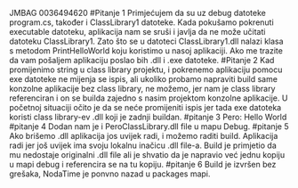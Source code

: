 ﻿JMBAG
0036494620
#Pitanje 1
Primjećujem da su uz debug datoteke program.cs, također i ClassLibrary1 datoteke. Kada pokušamo pokrenuti executable datoteku, aplikacija nam se sruši i javlja da ne može učitati datoteku ClassLibrary1. Zato što se u datoteci ClassLibrary1.dll nalazi klasa s metodom PrintHelloWorld koju koristimo u nasoj aplikaciji. Ako me trazite da vam pošaljem aplikaciju poslao bih .dll i .exe datoteke.
#Pitanje 2
Kad promijenimo string u class library projektu, i pokrenemo aplikaciju pomocu exe datoteke ne mijenja se ispis, ali ukoliko probamo napraviti build same konzolne aplikacije bez class library, ne možemo, jer nam je class library referenciran i on se builda zajedno s nasim projektom konzolne aplikacije. U početnoj situaciji očito je da se neće promijeniti ispis jer tada exe datoteka koristi class library-ev .dll koji je zadnji buildan.
#pitanje 3
Pero: Hello World
#pitanje 4
Dodan nam je i PeroClassLibrary.dll file u mapu Debug.
#pitanje 5
Ako brišemo .dll aplikacija jos uvijek radi, i možemo raditi build. Aplikacija radi jer još uvijek ima svoju lokalnu inačicu .dll file-a. Build je primjetio da mu nedostaje originalni .dll file ali je shvatio da je napravio već jednu kopiju u mapi debug i referencira se na tu kopiju.
#pitanje 6
Build je izvršen bez grešaka, NodaTime je ponvno nazad u packages mapi.